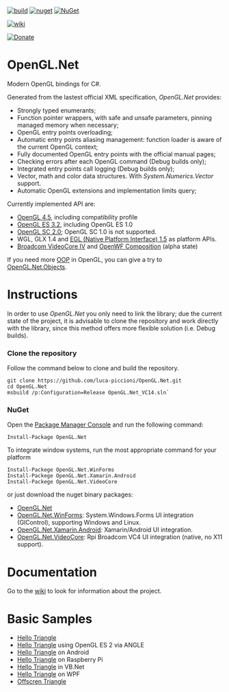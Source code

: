 [![build](https://ci.appveyor.com/api/projects/status/0xf5kf47uj3q586j?svg=true)](https://ci.appveyor.com/project/luca-piccioni/opengl-net)
[![nuget](https://img.shields.io/nuget/v/OpenGL.Net.svg?colorB=22CC22)](https://www.nuget.org/packages/OpenGL.Net/)
[![NuGet](https://img.shields.io/nuget/dt/OpenGL.Net.svg?colorB=22CC22&label=nuget%20downloads)](https://www.nuget.org/packages/OpenGL.Net/)

[![wiki](https://img.shields.io/badge/browse-the%20wiki-brown.svg)](https://github.com/luca-piccioni/OpenGL.Net/wiki)

[![Donate](https://img.shields.io/badge/paypal-me-blue.svg)](http://paypal.me/openglnet)

# OpenGL.Net
Modern OpenGL bindings for C#.

Generated from the lastest official XML specification, _OpenGL.Net_ provides:
- Strongly typed enumerants;
- Function pointer wrappers, with safe and unsafe parameters, pinning managed memory when necessary;
- OpenGL entry points overloading;
- Automatic entry points aliasing management: function loader is aware of the current OpenGL context;
- Fully documented OpenGL entry points with the official manual pages;
- Checking errors after each OpenGL command (Debug builds only);
- Integrated entry points call logging (Debug builds only);
- Vector, math and color data structures. With _System.Numerics.Vector_ support.
- Automatic OpenGL extensions and implementation limits query;

Currently implemented API are:
- [OpenGL 4.5](https://www.opengl.org/registry/), including compatibility profile
- [OpenGL ES 3.2](https://www.khronos.org/registry/gles/), including OpenGL ES 1.0
- [OpenGL SC 2.0](https://www.khronos.org/openglsc/); OpenGL SC 1.0 is not supported.
- WGL, GLX 1.4 and [EGL (Native Platform Interface) 1.5](https://www.khronos.org/registry/egl/) as platform APIs.
- [Broadcom VideoCore IV](http://elinux.org/Raspberry_Pi_VideoCore_APIs) and [OpenWF Composition](https://www.khronos.org/openwf/) (alpha state)

If you need more [OOP](https://en.wikipedia.org/wiki/Object-oriented_programming) in OpenGL, you can give a try to [OpenGL.Net.Objects](https://github.com/luca-piccioni/OpenGL.Net.Objects).

# Instructions

In order to use _OpenGL.Net_ you only need to link the library; due the current state of the project, it is advisable to clone the repository and work directly with the library, since this method offers more flexible solution (i.e. Debug builds).

### Clone the repository

Follow the command below to clone and build the repository.

    git clone https://github.com/luca-piccioni/OpenGL.Net.git
    cd OpenGL.Net
    msbuild /p:Configuration=Release OpenGL.Net_VC14.sln`

### NuGet

Open the [Package Manager Console](https://docs.nuget.org/consume/package-manager-console) and run the following command:

    Install-Package OpenGL.Net
    
To integrate window systems, run the most appropriate command for your platform

    Install-Packege OpenGL.Net.WinForms
    Install-Packege OpenGL.Net.Xamarin.Android
    Install-Packege OpenGL.Net.VideoCore

or just download the nuget binary packages:

- [OpenGL.Net](https://www.nuget.org/packages/OpenGL.Net/)
- [OpenGL.Net.WinForms](https://www.nuget.org/packages/OpenGL.Net.WinForms/): System.Windows.Forms UI integration (GlControl), supporting Windows and Linux.
- [OpenGL.Net.Xamarin.Android](https://www.nuget.org/packages/OpenGL.Net.Xamarin.Android/): Xamarin/Android UI integration.
- [OpenGL.Net.VideoCore](https://www.nuget.org/packages/OpenGL.Net.VideoCore/): Rpi Broadcom VC4 UI integration (native, no X11 support).

# Documentation

Go to the [wiki](https://github.com/luca-piccioni/OpenGL.Net/wiki) to look for information about the project.

# Basic Samples

- [Hello Triangle](https://github.com/luca-piccioni/OpenGL.Net/tree/master/Samples/HelloTriangle)
- [Hello Triangle](https://github.com/luca-piccioni/OpenGL.Net/tree/master/Samples/HelloTriangle.ANGLE) using OpenGL ES 2 via ANGLE
- [Hello Triangle](https://github.com/luca-piccioni/OpenGL.Net/tree/master/Samples/HelloTriangle.Xamarin.Android) on Android
- [Hello Triangle](https://github.com/luca-piccioni/OpenGL.Net/tree/master/Samples/HelloTriangle.VideoCore) on Raspberry Pi
- [Hello Triangle](https://github.com/luca-piccioni/OpenGL.Net/tree/master/Samples/HelloTriangle.VB) in VB.Net
- [Hello Triangle](https://github.com/luca-piccioni/OpenGL.Net/tree/master/Samples/HelloTriangle.WPF) on WPF
- [Offscren Triangle](https://github.com/luca-piccioni/OpenGL.Net/tree/master/Samples/OffscreenTriangle)



